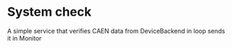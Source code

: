 # System check

A simple service that verifies CAEN data from DeviceBackend in loop sends it in Monitor

